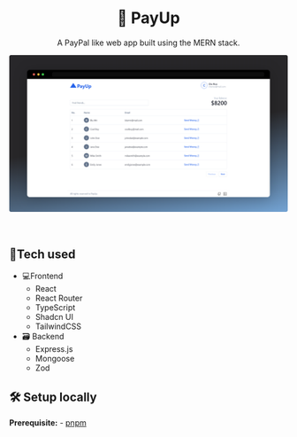 <div align="center">

# 🔼 PayUp

A PayPal like web app built using the MERN stack.

![screenshot](./public/payup-dashboard.png)



</div>

<br>

## 🧰Tech used

- 💻Frontend
  - React
  - React Router
  - TypeScript
  - Shadcn UI
  - TailwindCSS
- 🗃 Backend
  - Express.js
  - Mongoose
  - Zod

## 🛠 Setup locally

**Prerequisite:** - [pnpm](https://pnpm.io/)
